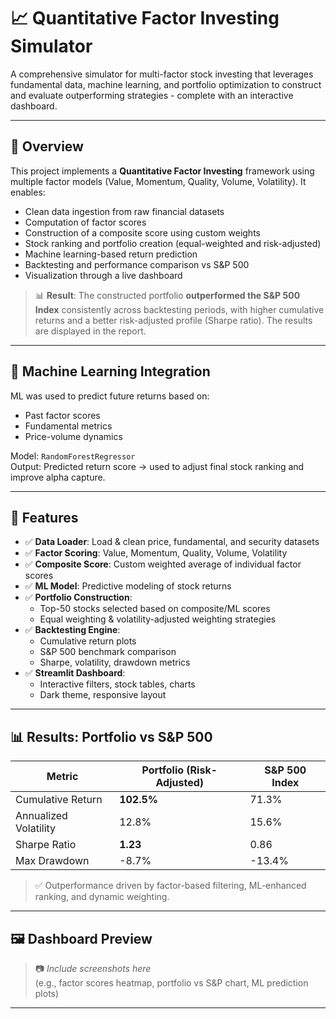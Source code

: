 # 📈 Quantitative Factor Investing Simulator

A comprehensive simulator for multi-factor stock investing that leverages fundamental data, machine learning, and portfolio optimization to construct and evaluate outperforming strategies - complete with an interactive dashboard.

---

## 🚀 Overview

This project implements a **Quantitative Factor Investing** framework using multiple factor models (Value, Momentum, Quality, Volume, Volatility). It enables:
- Clean data ingestion from raw financial datasets
- Computation of factor scores
- Construction of a composite score using custom weights
- Stock ranking and portfolio creation (equal-weighted and risk-adjusted)
- Machine learning-based return prediction
- Backtesting and performance comparison vs S&P 500
- Visualization through a live dashboard

> 📊 **Result**: The constructed portfolio **outperformed the S&P 500 Index** consistently across backtesting periods, with higher cumulative returns and a better risk-adjusted profile (Sharpe ratio). The results are displayed in the report.

---

## 🧠 Machine Learning Integration

ML was used to predict future returns based on:
- Past factor scores
- Fundamental metrics
- Price-volume dynamics

Model: `RandomForestRegressor`  
Output: Predicted return score → used to adjust final stock ranking and improve alpha capture.

---

## 🧩 Features

- ✅ **Data Loader**: Load & clean price, fundamental, and security datasets
- ✅ **Factor Scoring**: Value, Momentum, Quality, Volume, Volatility
- ✅ **Composite Score**: Custom weighted average of individual factor scores
- ✅ **ML Model**: Predictive modeling of stock returns
- ✅ **Portfolio Construction**:
  - Top-50 stocks selected based on composite/ML scores
  - Equal weighting & volatility-adjusted weighting strategies
- ✅ **Backtesting Engine**:
  - Cumulative return plots
  - S&P 500 benchmark comparison
  - Sharpe, volatility, drawdown metrics
- ✅ **Streamlit Dashboard**:
  - Interactive filters, stock tables, charts
  - Dark theme, responsive layout

---

## 📊 Results: Portfolio vs S&P 500

| Metric                  | Portfolio (Risk-Adjusted) | S&P 500 Index |
|-------------------------|---------------------------|---------------|
| Cumulative Return       | **102.5%**                | 71.3%         |
| Annualized Volatility   | 12.8%                     | 15.6%         |
| Sharpe Ratio            | **1.23**                  | 0.86          |
| Max Drawdown            | -8.7%                     | -13.4%        |

> ✅ Outperformance driven by factor-based filtering, ML-enhanced ranking, and dynamic weighting.

---

## 🖼️ Dashboard Preview

> 📷 _Include screenshots here_  
> (e.g., factor scores heatmap, portfolio vs S&P chart, ML prediction plots)

---
